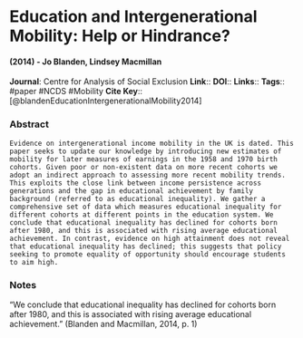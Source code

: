# Education and Intergenerational Mobility: Help or Hindrance?
#### (2014) - Jo Blanden, Lindsey Macmillan
**Journal**: Centre for Analysis of Social Exclusion
**Link**:: 
**DOI**:: 
**Links**:: 
**Tags**:: #paper #NCDS #Mobility 
**Cite Key**:: [@blandenEducationIntergenerationalMobility2014]

### Abstract

```
Evidence on intergenerational income mobility in the UK is dated. This paper seeks to update our knowledge by introducing new estimates of mobility for later measures of earnings in the 1958 and 1970 birth cohorts. Given poor or non-existent data on more recent cohorts we adopt an indirect approach to assessing more recent mobility trends. This exploits the close link between income persistence across generations and the gap in educational achievement by family background (referred to as educational inequality). We gather a comprehensive set of data which measures educational inequality for different cohorts at different points in the education system. We conclude that educational inequality has declined for cohorts born after 1980, and this is associated with rising average educational achievement. In contrast, evidence on high attainment does not reveal that educational inequality has declined; this suggests that policy seeking to promote equality of opportunity should encourage students to aim high.
```

### Notes

“We conclude that educational inequality has declined for cohorts born after 1980, and this is associated with rising average educational achievement.” (Blanden and Macmillan, 2014, p. 1)